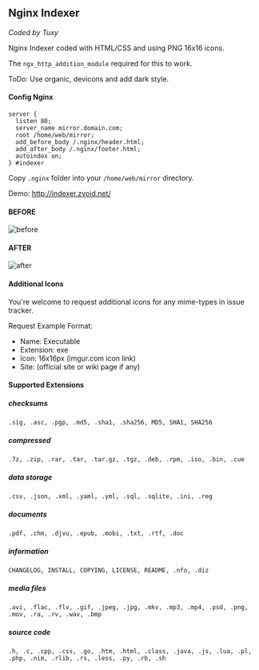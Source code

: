 Nginx Indexer
-------------
*Coded by Tuxy*

Nginx Indexer coded with HTML/CSS and using PNG 16x16 icons.

The ```ngx_http_addition_module``` required for this to work.

ToDo: Use organic, devicons and add dark style.

#### Config Nginx

```
server {
  listen 80;
  server_name mirror.domain.com;
  root /home/web/mirror;
  add_before_body /.nginx/header.html;
  add_after_body /.nginx/footer.html;
  autoindex on;
} #indexer
```

Copy ```.nginx``` folder into your ```/home/web/mirror``` directory.

Demo: http://indexer.zvoid.net/

#### BEFORE
![before](http://i.imgur.com/aSg9h5K.png)

#### AFTER
![after](http://i.imgur.com/aL3IVZ9.png)

#### Additional Icons
You're welcome to request additional icons for any mime-types in issue tracker.

Request Example Format:
 * Name: Executable
 * Extension: exe
 * Icon: 16x16px (imgur.com icon link)
 * Site: (official site or wiki page if any)

#### Supported Extensions

##### checksums
```
.sig, .asc, .pgp, .md5, .sha1, .sha256, MD5, SHA1, SHA256
```

##### compressed
```
.7z, .zip, .rar, .tar, .tar.gz, .tgz, .deb, .rpm, .iso, .bin, .cue
```

##### data storage
```
.csv, .json, .xml, .yaml, .yml, .sql, .sqlite, .ini, .reg
```

##### documents
```
.pdf, .chm, .djvu, .epub, .mobi, .txt, .rtf, .doc
```

##### information
```
CHANGELOG, INSTALL, COPYING, LICENSE, README, .nfo, .diz
```

##### media files
```
.avi, .flac, .flv, .gif, .jpeg, .jpg, .mkv, .mp3, .mp4, .psd, .png, .mov, .ra, .rv, .wav, .bmp
```

##### source code
```
.h, .c, .cpp, .css, .go, .htm, .html, .class, .java, .js, .lua, .pl, .php, .nim, .rlib, .rs, .less, .py, .rb, .sh
```
